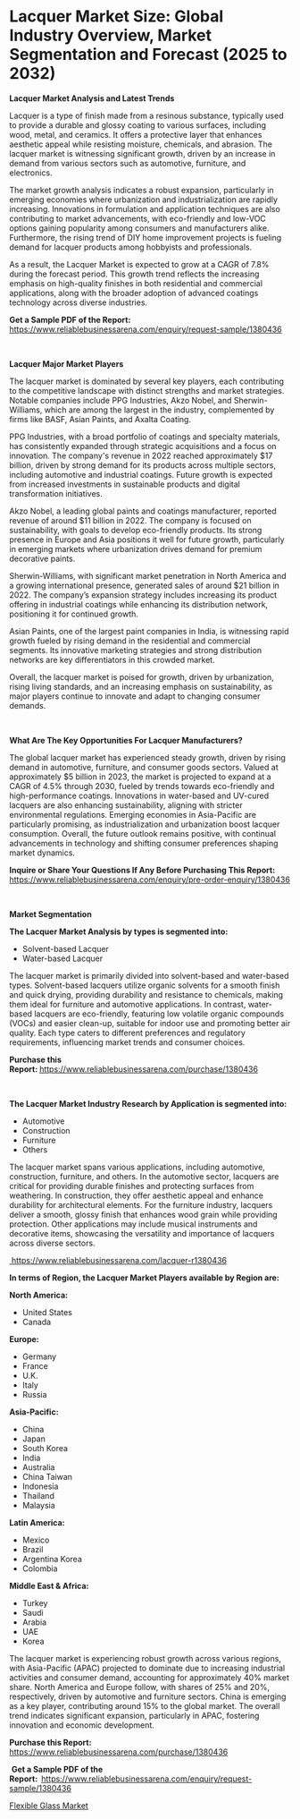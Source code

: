 <p><h1>Lacquer Market Size: Global Industry Overview, Market Segmentation and Forecast (2025 to 2032)</h1></p><p><strong>Lacquer Market Analysis and Latest Trends</strong></p>
<p><p>Lacquer is a type of finish made from a resinous substance, typically used to provide a durable and glossy coating to various surfaces, including wood, metal, and ceramics. It offers a protective layer that enhances aesthetic appeal while resisting moisture, chemicals, and abrasion. The lacquer market is witnessing significant growth, driven by an increase in demand from various sectors such as automotive, furniture, and electronics.</p><p>The market growth analysis indicates a robust expansion, particularly in emerging economies where urbanization and industrialization are rapidly increasing. Innovations in formulation and application techniques are also contributing to market advancements, with eco-friendly and low-VOC options gaining popularity among consumers and manufacturers alike. Furthermore, the rising trend of DIY home improvement projects is fueling demand for lacquer products among hobbyists and professionals.</p><p>As a result, the Lacquer Market is expected to grow at a CAGR of 7.8% during the forecast period. This growth trend reflects the increasing emphasis on high-quality finishes in both residential and commercial applications, along with the broader adoption of advanced coatings technology across diverse industries.</p></p>
<p><strong>Get a Sample PDF of the Report:&nbsp;</strong> <a href="https://www.reliablebusinessarena.com/enquiry/request-sample/1380436?utm_campaign=2276&utm_medium=2&utm_source=Github&utm_content=ia&utm_term=01022025&utm_id=lacquer">https://www.reliablebusinessarena.com/enquiry/request-sample/1380436</a></p>
<p>&nbsp;</p>
<p><strong>Lacquer Major Market Players</strong></p>
<p><p>The lacquer market is dominated by several key players, each contributing to the competitive landscape with distinct strengths and market strategies. Notable companies include PPG Industries, Akzo Nobel, and Sherwin-Williams, which are among the largest in the industry, complemented by firms like BASF, Asian Paints, and Axalta Coating.</p><p>PPG Industries, with a broad portfolio of coatings and specialty materials, has consistently expanded through strategic acquisitions and a focus on innovation. The company's revenue in 2022 reached approximately $17 billion, driven by strong demand for its products across multiple sectors, including automotive and industrial coatings. Future growth is expected from increased investments in sustainable products and digital transformation initiatives.</p><p>Akzo Nobel, a leading global paints and coatings manufacturer, reported revenue of around $11 billion in 2022. The company is focused on sustainability, with goals to develop eco-friendly products. Its strong presence in Europe and Asia positions it well for future growth, particularly in emerging markets where urbanization drives demand for premium decorative paints.</p><p>Sherwin-Williams, with significant market penetration in North America and a growing international presence, generated sales of around $21 billion in 2022. The company’s expansion strategy includes increasing its product offering in industrial coatings while enhancing its distribution network, positioning it for continued growth.</p><p>Asian Paints, one of the largest paint companies in India, is witnessing rapid growth fueled by rising demand in the residential and commercial segments. Its innovative marketing strategies and strong distribution networks are key differentiators in this crowded market.</p><p>Overall, the lacquer market is poised for growth, driven by urbanization, rising living standards, and an increasing emphasis on sustainability, as major players continue to innovate and adapt to changing consumer demands.</p></p>
<p>&nbsp;</p>
<p><strong>What Are The Key Opportunities For Lacquer Manufacturers?</strong></p>
<p><p>The global lacquer market has experienced steady growth, driven by rising demand in automotive, furniture, and consumer goods sectors. Valued at approximately $5 billion in 2023, the market is projected to expand at a CAGR of 4.5% through 2030, fueled by trends towards eco-friendly and high-performance coatings. Innovations in water-based and UV-cured lacquers are also enhancing sustainability, aligning with stricter environmental regulations. Emerging economies in Asia-Pacific are particularly promising, as industrialization and urbanization boost lacquer consumption. Overall, the future outlook remains positive, with continual advancements in technology and shifting consumer preferences shaping market dynamics.</p></p>
<p><strong>Inquire or Share Your Questions If Any Before Purchasing This Report:</strong> <a href="https://www.reliablebusinessarena.com/enquiry/pre-order-enquiry/1380436?utm_campaign=2276&utm_medium=2&utm_source=Github&utm_content=ia&utm_term=01022025&utm_id=lacquer">https://www.reliablebusinessarena.com/enquiry/pre-order-enquiry/1380436</a></p>
<p>&nbsp;</p>
<p><strong>Market Segmentation</strong></p>
<p><strong>The Lacquer Market Analysis by types is segmented into:</strong></p>
<p><ul><li>Solvent-based Lacquer</li><li>Water-based Lacquer</li></ul></p>
<p><p>The lacquer market is primarily divided into solvent-based and water-based types. Solvent-based lacquers utilize organic solvents for a smooth finish and quick drying, providing durability and resistance to chemicals, making them ideal for furniture and automotive applications. In contrast, water-based lacquers are eco-friendly, featuring low volatile organic compounds (VOCs) and easier clean-up, suitable for indoor use and promoting better air quality. Each type caters to different preferences and regulatory requirements, influencing market trends and consumer choices.</p></p>
<p><strong>Purchase this Report:&nbsp;</strong><a href="https://www.reliablebusinessarena.com/purchase/1380436?utm_campaign=2276&utm_medium=2&utm_source=Github&utm_content=ia&utm_term=01022025&utm_id=lacquer">https://www.reliablebusinessarena.com/purchase/1380436</a></p>
<p>&nbsp;</p>
<p><strong>The Lacquer Market Industry Research by Application is segmented into:</strong></p>
<p><ul><li>Automotive</li><li>Construction</li><li>Furniture</li><li>Others</li></ul></p>
<p><p>The lacquer market spans various applications, including automotive, construction, furniture, and others. In the automotive sector, lacquers are critical for providing durable finishes and protecting surfaces from weathering. In construction, they offer aesthetic appeal and enhance durability for architectural elements. For the furniture industry, lacquers deliver a smooth, glossy finish that enhances wood grain while providing protection. Other applications may include musical instruments and decorative items, showcasing the versatility and importance of lacquers across diverse sectors.</p></p>
<p><a href="https://www.reliablebusinessarena.com/lacquer-r1380436?utm_campaign=2276&utm_medium=2&utm_source=Github&utm_content=ia&utm_term=01022025&utm_id=lacquer">&nbsp;https://www.reliablebusinessarena.com/lacquer-r1380436</a></p>
<p><strong>In terms of Region, the Lacquer Market Players available by Region are:</strong></p>
<p>
    <p> <strong> North America: </strong>
        <ul>
            <li>United States</li>
            <li>Canada</li>
        </ul>
        </p> 
    <p> <strong> Europe: </strong>
        <ul>
            <li>Germany</li>
            <li>France</li>
            <li>U.K.</li>
            <li>Italy</li>
            <li>Russia</li>
        </ul>
        </p> 
    <p> <strong> Asia-Pacific: </strong>
        <ul>
            <li>China</li>
            <li>Japan</li>
            <li>South Korea</li>
            <li>India</li>
            <li>Australia</li>
            <li>China Taiwan</li>
            <li>Indonesia</li>
            <li>Thailand</li>
            <li>Malaysia</li>
        </ul>
        </p> 
    <p> <strong> Latin America: </strong>
        <ul>
            <li>Mexico</li>
            <li>Brazil</li>
            <li>Argentina Korea</li>
            <li>Colombia</li>
        </ul>
        </p> 
    <p> <strong> Middle East & Africa: </strong>
        <ul>
            <li>Turkey</li>
            <li>Saudi</li>
            <li>Arabia</li>
            <li>UAE</li>
            <li>Korea</li>
        </ul>
    </p>
    </p>
<p><p>The lacquer market is experiencing robust growth across various regions, with Asia-Pacific (APAC) projected to dominate due to increasing industrial activities and consumer demand, accounting for approximately 40% market share. North America and Europe follow, with shares of 25% and 20%, respectively, driven by automotive and furniture sectors. China is emerging as a key player, contributing around 15% to the global market. The overall trend indicates significant expansion, particularly in APAC, fostering innovation and economic development.</p></p>
<p><strong>Purchase this Report: </strong><a href="https://www.reliablebusinessarena.com/purchase/1380436?utm_campaign=2276&utm_medium=2&utm_source=Github&utm_content=ia&utm_term=01022025&utm_id=lacquer">https://www.reliablebusinessarena.com/purchase/1380436</a></p>
<p>&nbsp;<strong>Get a Sample PDF of the Report:&nbsp;&nbsp;</strong><a href="https://www.reliablebusinessarena.com/enquiry/request-sample/1380436?utm_campaign=2276&utm_medium=2&utm_source=Github&utm_content=ia&utm_term=01022025&utm_id=lacquer">https://www.reliablebusinessarena.com/enquiry/request-sample/1380436</a></p>
<p><strong></strong></p>
<p><p><a href="https://github.com/risingtrista99259/Market-Research-Report-List-1/blob/main/flexible-glass-market.md?utm_campaign=2276&utm_medium=2&utm_source=Github&utm_content=ia&utm_term=01022025&utm_id=lacquer">Flexible Glass Market</a></p></p>